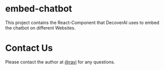 # embed-chatbot
This project contains the React-Component that DecoverAI uses to embed the chatbot on different Websites.

# Contact Us
Please contact the author at [@ravi](https://twitter.com/ravi) for any questions.